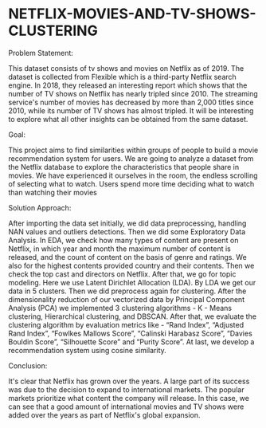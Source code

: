 # NETFLIX-MOVIES-AND-TV-SHOWS-CLUSTERING
Problem Statement:

This dataset consists of tv shows and movies on Netflix as of 2019. The dataset is
collected from Flexible which is a third-party Netflix search engine. In 2018, they released
an interesting report which shows that the number of TV shows on Netflix has nearly
tripled since 2010. The streaming service's number of movies has decreased by more
than 2,000 titles since 2010, while its number of TV shows has almost tripled. It will be
interesting to explore what all other insights can be obtained from the same dataset.

Goal:

This project aims to find similarities within groups of people to build a movie
recommendation system for users. We are going to analyze a dataset from the Netflix
database to explore the characteristics that people share in movies. We have
experienced it ourselves in the room, the endless scrolling of selecting what to watch.
Users spend more time deciding what to watch than watching their movies

Solution Approach:

After importing the data set initially, we did data preprocessing, handling NAN values and
outliers detections. Then we did some Exploratory Data Analysis. In EDA, we check how
many types of content are present on Netflix, in which year and month the maximum
number of content is released, and the count of content on the basis of genre and
ratings. We also for the highest contents provided country and their contents. Then we
check the top cast and directors on Netflix. After that, we go for topic modeling. Here we
use Latent Dirichlet Allocation (LDA). By LDA we get our data in 5 clusters. Then we did
preprocess again for clustering. After the dimensionality reduction of our vectorized data
by Principal Component Analysis (PCA) we implemented 3 clustering algorithms - K -
Means clustering, Hierarchical clustering, and DBSCAN. After that, we evaluate the
clustering algorithm by evaluation metrics like - “Rand Index”, “Adjusted Rand Index”,
“Fowlkes Mallows Score”, “Calinski Harabasz Score”, “Davies Bouldin Score”,
“Silhouette Score” and “Purity Score”. At last, we develop a recommendation system
using cosine similarity.

Conclusion:

It's clear that Netflix has grown over the years. A large part of its success was due to the
decision to expand to international markets. The popular markets prioritize what content
the company will release. In this case, we can see that a good amount of international
movies and TV shows were added over the years as part of Netflix's global expansion.

